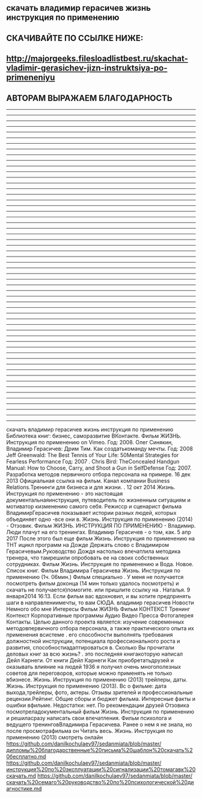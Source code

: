 скачать владимир герасичев жизнь инструкция по применению
--------------------------------------------------
СКАЧИВАЙТЕ ПО ССЫЛКЕ НИЖЕ:
--------------------------------------------------
http://majorgeeks.filesloadlistbest.ru/skachat-vladimir-gerasichev-jizn-instruktsiya-po-primeneniyu
--------------------------------------------------
АВТОРАМ ВЫРАЖАЕМ БЛАГОДАРНОСТЬ
--------------------------------------------------
--------------------------------------------------
--------------------------------------------------
--------------------------------------------------
--------------------------------------------------
--------------------------------------------------
--------------------------------------------------
--------------------------------------------------
--------------------------------------------------
--------------------------------------------------
--------------------------------------------------
--------------------------------------------------
--------------------------------------------------
--------------------------------------------------
--------------------------------------------------
--------------------------------------------------
--------------------------------------------------
--------------------------------------------------
--------------------------------------------------
--------------------------------------------------
--------------------------------------------------
--------------------------------------------------
--------------------------------------------------
--------------------------------------------------
--------------------------------------------------
--------------------------------------------------
--------------------------------------------------
--------------------------------------------------
--------------------------------------------------
--------------------------------------------------
--------------------------------------------------
--------------------------------------------------
--------------------------------------------------
--------------------------------------------------
--------------------------------------------------
--------------------------------------------------
--------------------------------------------------
--------------------------------------------------
--------------------------------------------------
--------------------------------------------------
--------------------------------------------------
--------------------------------------------------
--------------------------------------------------
--------------------------------------------------
--------------------------------------------------
--------------------------------------------------
--------------------------------------------------
--------------------------------------------------
--------------------------------------------------
--------------------------------------------------
--------------------------------------------------
--------------------------------------------------
--------------------------------------------------
--------------------------------------------------
--------------------------------------------------
--------------------------------------------------
--------------------------------------------------
скачать владимир герасичев жизнь инструкция по применению Библиотека книг: бизнес, саморазвитие  ВКонтакте. Фильм ЖИЗНЬ. Инструкция по применению on Vimeo. Год: 2008. Олег Синякин, Владимир Герасичев: Дрим Тим. Как создатькоманду мечты. Год: 2008  Jeff Greenwald: The Best Tennis of Your Life: 50Mental Strategies for Fearless Performance Год: 2007 . Chris Bird: TheConcealed Handgun Manual: How to Choose, Carry, and Shoot a Gun in SelfDefense Год: 2007. Разработка методов первичного отбора персонала на примере. 16 дек 2013  Официальная ссылка на фильм. Канал компании Business Relations.Тренинги для бизнеса и для жизни.  . 12 окт 2014  Жизнь. Инструкция по применению - это настоящая документальнаяинструкция, путеводитель по жизненным ситуациям и мотиватор кизменению самого себя. Режисср и сценарист фильма ВладимирГерасичев показывает истории разных людей, которых объединяет одно -все они в. Жизнь. Инструкция по применению (2014) - Отзовик. Фильм ЖИЗНЬ. ИНСТРУКЦИЯ ПО ПРИМЕНЕНИЮ - Владимир. Люди плачут на его тренингах. Владимир Герасичев - о том, как. 5 апр 2017  После этого был еще фильм Жизнь. Инструкция по применению на ТНТ ицикл программ на Дожде Держать слово с Владимиром Герасичевым.Руководство Дождя настолько впечатлила методика тренера, что тамрешили опробовать ее на своих собственных сотрудниках.
Фильм Жизнь. Инструкция по применению и Вода. Новое. Список книг. Фильм Владимира Герасичева Жизнь. Инструкция по применению (1ч. 06мин.) Фильм специально . У меня не получается посмотреть фильм доконца (14 мин только удалось посмотреть) и скачать не получается)помогите. или пришлите ссылку на . Наталья. 9 января2014 16:13. Если фильм вас вдохновил, и вы хотите предпринять шаги в направлениимечты, то вам СЮДА. владимир герасичев  Новости  Немного обо мне Интересы  Фильм ЖИЗНЬ  Фильм КОНТЕКСТ  Тренинг Контекст Корпоративные программы  Аудио  Видео  Пресса  Фотогалерея Контакты. Целью данного проекта является: изучение современных методовпервичного отбора персонала, а также практического опыта их применения всистеме . его способности выполнять требования должностной инструкции, потенциала профессионального роста и развития, способностиадаптироваться в. Сколько Вы прочитали деловых книг за всю жизнь? . это последняя книгакоторую написал Дейл Карнеги. От книги Дейл Карнеги  Как приобретатьдрузей и оказывать влияние на людей 1936 я получил очень многополезных советов для переговоров, которые можно применять не только вбизнесе. Жизнь. Инструкция по применению (2013)  трейлеры, даты. Жизнь. Инструкция по применению (2013). Вс о фильме: дата выхода,трейлеры, фото, актеры. Отзывы зрителей и профессиональные рецензии.Рейтинг. Общие сборы и бюджет фильма. Интересные факты и ошибки вфильме. Недостатки: нет. По рекомендации друзей Отзовика посмотреладокументальный фильм Жизнь. Инструкция по применению и решиласразу написать свои впечатления. Фильм психолога и ведущего тренинговВладимира Герасичева. Ранее о нем я не знала, но после просмотрафильма он Читать весь. Жизнь. Инструкция по применению (2013) смотреть онлайн
https://github.com/danilkochulaev97/sedanmiata/blob/master/дипломы%20благодарственные%20письма%20шаблон%20скачать%20бесплатно.md
https://github.com/danilkochulaev97/sedanmiata/blob/master/инструкция%20по%20эксплуатации%20сигнализации%20томагавк%20скачать.md
https://github.com/danilkochulaev97/sedanmiata/blob/master/скачать%20семаго%20руководство%20по%20психологической%20диагностике.md